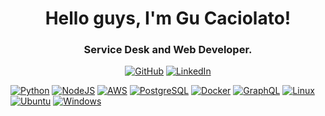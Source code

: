 <h1 align="center">Hello guys, I'm Gu Caciolato!</h1>
<h3 align="center">Service Desk and Web Developer.</h3>


<p align="center">
  <a href="https://github.com/gucaciolato"><img alt="GitHub" src="http://img.shields.io/badge/-GitHub-181717?style=for-the-badge&logo=github&logoColor=ffffff" /></a>
  <a href="https://www.linkedin.com/in/gustavocaciolato"><img alt="LinkedIn" src="http://img.shields.io/badge/-LinkedIn-0A66C2?style=for-the-badge&logo=linkedin&logoColor=ffffff" /></a>
</p>


[![Python](http://img.shields.io/badge/-Python-3776AB?style=for-the-badge&logo=python&logoColor=ffffff)](https://www.python.org/)
[![NodeJS](http://img.shields.io/badge/-NodeJS-339933?style=for-the-badge&logo=node.js&logoColor=ffffff)](https://nodejs.org/en/)
[![AWS](http://img.shields.io/badge/-AWS-232F3E?style=for-the-badge&logo=amazon-aws&logoColor=ffffff)](https://aws.amazon.com/)
[![PostgreSQL](http://img.shields.io/badge/-PostgreSQL-336791?style=for-the-badge&logo=postgresql&logoColor=ffffff)](https://www.postgresql.org/)
[![Docker](http://img.shields.io/badge/-Docker-2496ED?style=for-the-badge&logo=docker&logoColor=ffffff)](https://www.docker.com/)
[![GraphQL](http://img.shields.io/badge/-GraphQL-E10098?style=for-the-badge&logo=graphql&logoColor=ffffff)](https://graphql.org/)
[![Linux](http://img.shields.io/badge/-Linux-FCC624?style=for-the-badge&logo=linux&logoColor=ffffff)](https://www.linux.org/)
[![Ubuntu](http://img.shields.io/badge/-Ubuntu-E95420?style=for-the-badge&logo=ubuntu&logoColor=ffffff)](https://ubuntu.com/)
[![Windows](http://img.shields.io/badge/-Windows-0078D6?style=for-the-badge&logo=windows&logoColor=ffffff)](https://www.microsoft.com/windows)


<!--
**gucaciolato/gucaciolato** is a ✨ _special_ ✨ repository because its `README.md` (this file) appears on your GitHub profile.

Here are some ideas to get you started:

- 🔭 I’m currently working on ...
- 🌱 I’m currently learning ...
- 👯 I’m looking to collaborate on ...
- 🤔 I’m looking for help with ...
- 💬 Ask me about ...
- 📫 How to reach me: ...
- 😄 Pronouns: ...
- ⚡ Fun fact: ...
-->
